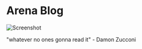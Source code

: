 Arena Blog
=====================

![Screenshot](https://s3.amazonaws.com/arena_images/178291/original_e5bd82d999e96abd4c09e6d7a44cec09)

"whatever no ones gonna read it" - Damon Zucconi
